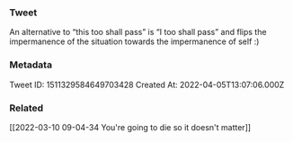 ### Tweet
An alternative to “this too shall pass”  is “I too shall pass” and flips the impermanence of the situation towards the impermanence of self :)

### Metadata
Tweet ID: 1511329584649703428
Created At: 2022-04-05T13:07:06.000Z

### Related
[[2022-03-10 09-04-34 You're going to die so it doesn't matter]]

